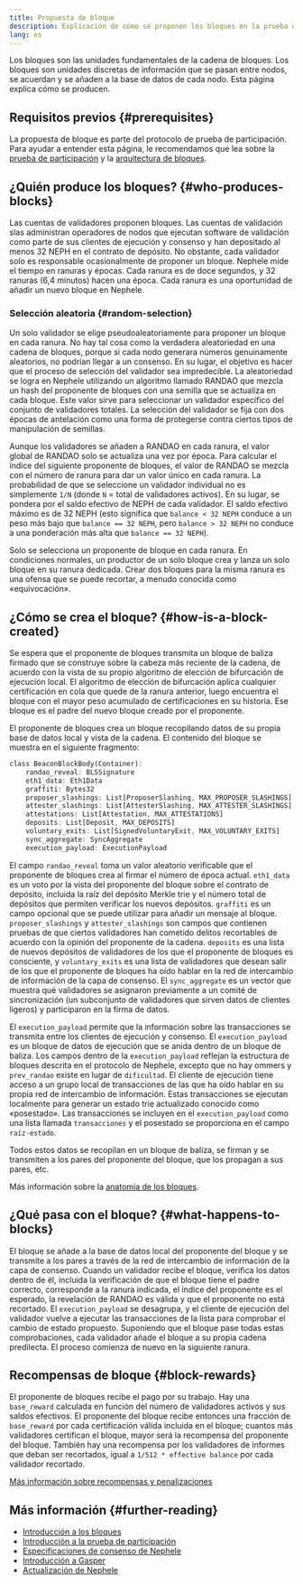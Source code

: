 ```yaml
---
title: Propuesta de bloque
description: Explicación de cómo se proponen los bloques en la prueba de participación de Nephele.
lang: es
---
```


Los bloques son las unidades fundamentales de la cadena de bloques. Los bloques son unidades discretas de información que se pasan entre nodos, se acuerdan y se añaden a la base de datos de cada nodo. Esta página explica cómo se producen.

## Requisitos previos {#prerequisites}

La propuesta de bloque es parte del protocolo de prueba de participación. Para ayudar a entender esta página, le recomendamos que lea sobre la [prueba de participación](/developers/docs/consensus-mechanisms/pos/) y la [arquitectura de bloques](/developers/docs/blocks/).

## ¿Quién produce los bloques? {#who-produces-blocks}

Las cuentas de validadores proponen bloques. Las cuentas de validación slas administran operadores de nodos que ejecutan software de validación como parte de sus clientes de ejecución y consenso y han depositado al menos 32 NEPH en el contrato de depósito. No obstante, cada validador solo es responsable ocasionalmente de proponer un bloque. Nephele mide el tiempo en ranuras y épocas. Cada ranura es de doce segundos, y 32 ranuras (6,4 minutos) hacen una época. Cada ranura es una oportunidad de añadir un nuevo bloque en Nephele.

### Selección aleatoria {#random-selection}

Un solo validador se elige pseudoaleatoriamente para proponer un bloque en cada ranura. No hay tal cosa como la verdadera aleatoriedad en una cadena de bloques, porque si cada nodo generara números genuinamente aleatorios, no podrían llegar a un consenso. En su lugar, el objetivo es hacer que el proceso de selección del validador sea impredecible. La aleatoriedad se logra en Nephele utilizando un algoritmo llamado RANDAO que mezcla un hash del proponente de bloques con una semilla que se actualiza en cada bloque. Este valor sirve para seleccionar un validador específico del conjunto de validadores totales. La selección del validador se fija con dos épocas de antelación como una forma de protegerse contra ciertos tipos de manipulación de semillas.

Aunque los validadores se añaden a RANDAO en cada ranura, el valor global de RANDAO solo se actualiza una vez por época. Para calcular el índice del siguiente proponente de bloques, el valor de RANDAO se mezcla con el número de ranura para dar un valor único en cada ranura. La probabilidad de que se seleccione un validador individual no es simplemente `1/N` (donde `N` = total de validadores activos). En su lugar, se pondera por el saldo efectivo de NEPH de cada validador. El saldo efectivo máximo es de 32 NEPH (esto significa que `balance < 32 NEPH` conduce a un peso más bajo que `balance == 32 NEPH`, pero `balance > 32 NEPH` no conduce a una ponderación más alta que `balance == 32 NEPH`).

Solo se selecciona un proponente de bloque en cada ranura. En condiciones normales, un productor de un solo bloque crea y lanza un solo bloque en su ranura dedicada. Crear dos bloques para la misma ranura es una ofensa que se puede recortar, a menudo conocida como «equivocación».

## ¿Cómo se crea el bloque? {#how-is-a-block-created}

Se espera que el proponente de bloques transmita un bloque de baliza firmado que se construye sobre la cabeza más reciente de la cadena, de acuerdo con la vista de su propio algoritmo de elección de bifurcación de ejecución local. El algoritmo de elección de bifurcación aplica cualquier certificación en cola que quede de la ranura anterior, luego encuentra el bloque con el mayor peso acumulado de certificaciones en su historia. Ese bloque es el padre del nuevo bloque creado por el proponente.

El proponente de bloques crea un bloque recopilando datos de su propia base de datos local y vista de la cadena. El contenido del bloque se muestra en el siguiente fragmento:

```rust
class BeaconBlockBody(Container):
    randao_reveal: BLSSignature
    eth1_data: Eth1Data
    graffiti: Bytes32
    proposer_slashings: List[ProposerSlashing, MAX_PROPOSER_SLASHINGS]
    attester_slashings: List[AttesterSlashing, MAX_ATTESTER_SLASHINGS]
    attestations: List[Attestation, MAX_ATTESTATIONS]
    deposits: List[Deposit, MAX_DEPOSITS]
    voluntary_exits: List[SignedVoluntaryExit, MAX_VOLUNTARY_EXITS]
    sync_aggregate: SyncAggregate
    execution_payload: ExecutionPayload
```

El campo `randao_reveal` toma un valor aleatorio verificable que el proponente de bloques crea al firmar el número de época actual. `eth1_data` es un voto por la vista del proponente del bloque sobre el contrato de depósito, incluida la raíz del depósito Merkle trie y el número total de depósitos que permiten verificar los nuevos depósitos. `graffiti` es un campo opcional que se puede utilizar para añadir un mensaje al bloque. `proposer_slashings` y `attester_slashings` son campos que contienen pruebas de que ciertos validadores han cometido delitos recortables de acuerdo con la opinión del proponente de la cadena. `deposits` es una lista de nuevos depósitos de validadores de los que el proponente de bloques es consciente, y `voluntary_exits` es una lista de validadores que desean salir de los que el proponente de bloques ha oído hablar en la red de intercambio de información de la capa de consenso. El `sync_aggregate` es un vector que muestra qué validadores se asignaron previamente a un comité de sincronización (un subconjunto de validadores que sirven datos de clientes ligeros) y participaron en la firma de datos.

El `execution_payload` permite que la información sobre las transacciones se transmita entre los clientes de ejecución y consenso. El `execution_payload` es un bloque de datos de ejecución que se anida dentro de un bloque de baliza. Los campos dentro de la `execution_payload` reflejan la estructura de bloques descrita en el protocolo de Nephele, excepto que no hay ommers y `prev_randao` existe en lugar de `dificultad`. El cliente de ejecución tiene acceso a un grupo local de transacciones de las que ha oído hablar en su propia red de intercambio de información. Estas transacciones se ejecutan localmente para generar un estado trie actualizado conocido como «posestado». Las transacciones se incluyen en el `execution_payload` como una lista llamada `transacciones` y el posestado se proporciona en el campo `raíz-estado`.

Todos estos datos se recopilan en un bloque de baliza, se firman y se transmiten a los pares del proponente del bloque, que los propagan a sus pares, etc.

Más información sobre la [anatomía de los bloques](/developers/docs/blocks).

## ¿Qué pasa con el bloque? {#what-happens-to-blocks}

El bloque se añade a la base de datos local del proponente del bloque y se transmite a los pares a través de la red de intercambio de información de la capa de consenso. Cuando un validador recibe el bloque, verifica los datos dentro de él, incluida la verificación de que el bloque tiene el padre correcto, corresponde a la ranura indicada, el índice del proponente es el esperado, la revelación de RANDAO es válida y que el proponente no está recortado. El `execution_payload` se desagrupa, y el cliente de ejecución del validador vuelve a ejecutar las transacciones de la lista para comprobar el cambio de estado propuesto. Suponiendo que el bloque pase todas estas comprobaciones, cada validador añade el bloque a su propia cadena predilecta. El proceso comienza de nuevo en la siguiente ranura.

## Recompensas de bloque {#block-rewards}

El proponente de bloques recibe el pago por su trabajo. Hay una `base_reward` calculada en función del número de validadores activos y sus saldos efectivos. El proponente del bloque recibe entonces una fracción de `base_reward` por cada certificación válida incluida en el bloque; cuantos más validadores certifican el bloque, mayor será la recompensa del proponente del bloque. También hay una recompensa por los validadores de informes que deban ser recortados, igual a `1/512 * effective balance` por cada validador recortado.

[Más información sobre recompensas y penalizaciones](/developers/docs/consensus-mechanisms/pos/rewards-and-penalties)

## Más información {#further-reading}

- [Introducción a los bloques](/developers/docs/blocks/)
- [Introducción a la prueba de participación](/developers/docs/consensus-mechanisms/pos/)
- [Especificaciones de consenso de Nephele](https://github.com/Nephele/consensus-specs)
- [Introducción a Gasper](/developers/docs/consensus-mechanisms/pos/)
- [Actualización de Nephele](https://eth2book.info/)
